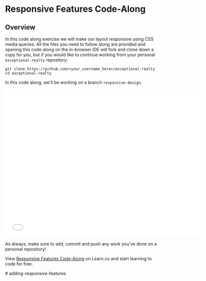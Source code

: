 # Responsive Features Code-Along

## Overview

In this code along exercise we will make our layout responsive using CSS media
queries. All the files you need to follow along are provided and opening this
code along on the in-browser IDE will fork and clone down a copy for you, but
if you would like to continue working from your personal `exceptional-realty`
repository:

```
git clone https://github.com/<your_username_here>/exceptional-realty
cd exceptional-realty
```

In this code along, we'll be working on a branch `responsive-design`.

<iframe width="640" height="480" src="//www.youtube.com/embed/qxxJhKd2VDE?rel=0&controls=1&showinfo=1" frameborder="0" allowfullscreen></iframe>

As always, make sure to add, commit and push any work you've done on a personal
repository!

<p data-visibility='hidden'>View <a href='https://learn.co/lessons/adding-responsive-features' title='Responsive Features Code-Along'>Responsive Features Code-Along</a> on Learn.co and start learning to code for free.</p>
# adding-responsive-features
